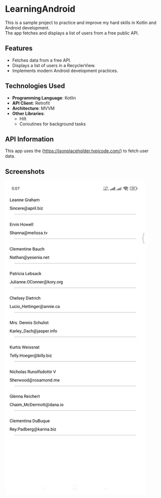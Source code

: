 # LearningAndroid
This is a sample project to practice and improve my hard skills in Kotlin and Android development.  
The app fetches and displays a list of users from a free public API.

## Features
- Fetches data from a free API.
- Displays a list of users in a RecyclerView.
- Implements modern Android development practices.

## Technologies Used
- **Programming Language**: Kotlin
- **API Client**: Retrofit
- **Architecture**: MVVM
- **Other Libraries**:
    - Hilt
    - Coroutines for background tasks

## API Information
This app uses the (https://jsonplaceholder.typicode.com/) to fetch user data.

## Screenshots
![User List Screenshot](app/src/main/res/images/img.png)